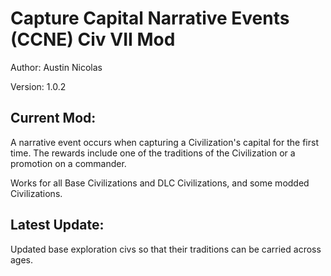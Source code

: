 # Capture Capital Narrative Events (CCNE) Civ VII Mod

Author: Austin Nicolas

Version: 1.0.2

## Current Mod:

A narrative event occurs when capturing a Civilization's capital for the first time. The rewards include one of the traditions of the Civilization or a promotion on a commander.

Works for all Base Civilizations and DLC Civilizations, and some modded Civilizations.

## Latest Update:

Updated base exploration civs so that their traditions can be carried across ages.
